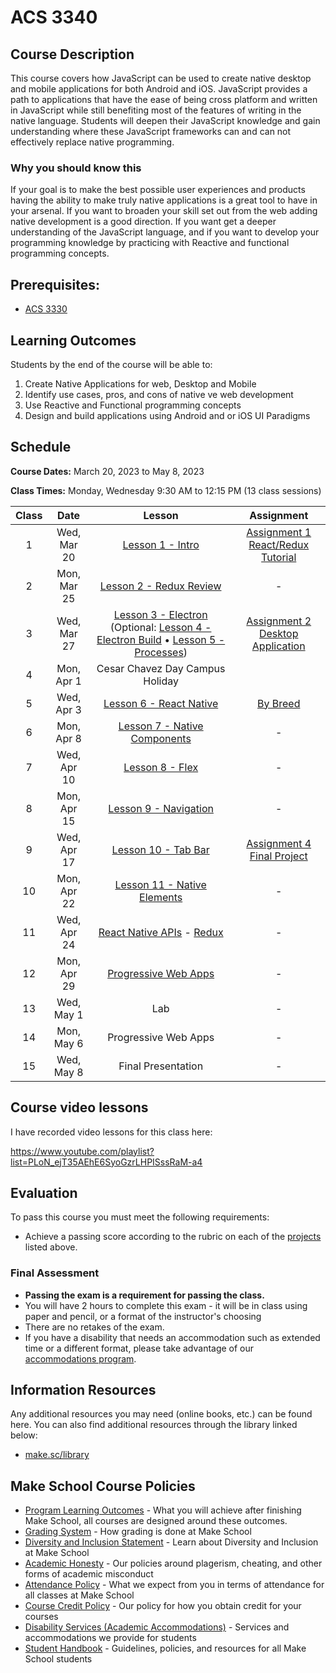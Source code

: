 # ACS 3340

## Course Description

This course covers how JavaScript can be used to create native desktop and mobile applications for both Android and iOS. JavaScript provides a path to applications that have the ease of being cross platform and written in JavaScript while still benefiting most of the features of writing in the native language. Students will deepen their JavaScript knowledge and gain understanding where these JavaScript frameworks can and can not effectively replace native programming.

### Why you should know this

If your goal is to make the best possible user experiences and products having the ability to make truly native applications is a great tool to have in your arsenal. If you want to broaden your skill set out from the web adding native development is a good direction. If you want get a deeper understanding of the JavaScript language, and if you want to develop your programming knowledge by practicing with Reactive and functional programming concepts. 

## Prerequisites:  

- [ACS 3330](https://github.com/Tech-at-DU/ACS-3330-Single-Page-Web-Applications)

<!-- ## Course Specifics

**Course Delivery**: online | 7 weeks | 14 sessions

**Course Credits**: 3 units | 37.5 Seat Hours | 75 Total Hours -->

## Learning Outcomes

Students by the end of the course will be able to:

1. Create Native Applications for web, Desktop and Mobile
1. Identify use cases, pros, and cons of native ve web development
1. Use Reactive and Functional programming concepts
1. Design and build applications using Android and or iOS UI Paradigms

## Schedule

**Course Dates:** March 20, 2023 to May 8, 2023

**Class Times:** Monday, Wednesday 9:30 AM to 12:15 PM (13 class sessions)

| Class |    Date     |   Lesson   |  Assignment |
|:-----:|:-----------:|:----------:|:-----------:|
|  1    | Wed, Mar 20 | [Lesson 1 - Intro] | [Assignment 1 React/Redux Tutorial] |
|  2    | Mon, Mar 25 | [Lesson 2 - Redux Review] | - |
|  3    | Wed, Mar 27 | [Lesson 3 - Electron] (Optional: [Lesson 4 - Electron Build] • [Lesson 5 - Processes]) | [Assignment 2 Desktop Application] |
|  4    | Mon, Apr  1 | Cesar Chavez Day Campus Holiday | |
|  5    | Wed, Apr  3 | [Lesson 6 - React Native] | [By Breed] |
|  6    | Mon, Apr  8 | [Lesson 7 - Native Components] | - |
|  7    | Wed, Apr 10 | [Lesson 8 - Flex] | - |
|  8    | Mon, Apr 15 | [Lesson 9 - Navigation] | - |
|  9    | Wed, Apr 17 | [Lesson 10 - Tab Bar] | [Assignment 4 Final Project] |
| 10    | Mon, Apr 22 | [Lesson 11 - Native Elements] | - |
| 11    | Wed, Apr 24 | [React Native APIs] - [Redux] | - |
| 12    | Mon, Apr 29 | [Progressive Web Apps] | - |
| 13    | Wed, May  1 | Lab | - |
| 14    | Mon, May  6 | Progressive Web Apps | - |
| 15    | Wed, May  8 | Final Presentation | - |

[Lesson 1 - Intro]: Lessons/Lesson-01.md
[Lesson 2 - Redux Review]: Lessons/Lesson-02.md
[Lesson 3 - Electron]: Lessons/Lesson-03.md
[Lesson 4 - Electron Build]: Lessons/Lesson-04.md
[Lesson 5 - Processes]: Lessons/Lesson-05.md
[Lesson 6 - React Native]: Lessons/Lesson-06.md
[Lesson 7 - Native Components]: Lessons/Lesson-07.md
[Lesson 8 - Flex]: Lessons/Lesson-08.md
[Lesson 9 - Navigation]: Lessons/Lesson-09.md
[Lesson 10 - Tab Bar]: Lessons/Lesson-10.md
[Lesson 11 - Native Elements]: Lessons/Lesson-11.md
[React Native APIs]: Lessons/Lesson-12.md
[Redux]: Lessons/Lesson-13.md

[Progressive Web Apps]: Lessons/pwa-part-1.md

[Assignment 1 React/Redux Tutorial]: Assignments/Assignment-1-react-redux.md
[Assignment 1]: Assignments/Assignment-1-react-redux.md
[Assignment 1]: Assignments/Assignment-1-react-redux.md
[Assignment 1]: Assignments/Assignment-1-react-redux.md

[Assignment 2 Desktop Application]: Assignments/Assignment-2-desktop-app.md
[By Breed]: Assignments/Assignment-4-mobile-app.md
[Assignment 4 Final Project]: Assignments/Assignment-final-project.md

## Course video lessons

I have recorded video lessons for this class here: 

https://www.youtube.com/playlist?list=PLoN_ejT35AEhE6SyoGzrLHPISssRaM-a4

## Evaluation

To pass this course you must meet the following requirements:

- Achieve a passing score according to the rubric on each of the [projects](#projects) listed above.

### Final Assessment

- **Passing the exam is a requirement for passing the class.**
- You will have 2 hours to complete this exam - it will be in class using paper and pencil, or a format of the instructor's choosing
- There are no retakes of the exam.
- If you have a disability that needs an accommodation such as extended time or a different format, please take advantage of our [accommodations program](make.sc/disability-policy).

##  Information Resources

Any additional resources you may need (online books, etc.) can be found here. You can also find additional resources through the library linked below:

- [make.sc/library](http://make.sc/library)

## Make School Course Policies

- [Program Learning Outcomes](https://make.sc/program-learning-outcomes) - What you will achieve after finishing Make School, all courses are designed around these outcomes.
- [Grading System](https://make.sc/grading-system) - How grading is done at Make School
- [Diversity and Inclusion Statement](https://make.sc/diversity-and-inclusion-statement) - Learn about Diversity and Inclusion at Make School
- [Academic Honesty](https://make.sc/academic-honesty-policy) - Our policies around plagerism, cheating, and other forms of academic misconduct 
- [Attendance Policy](https://make.sc/attendance-policy) - What we expect from you in terms of attendance for all classes at Make School
- [Course Credit Policy](https://make.sc/course-credit-policy) - Our policy for how you obtain credit for your courses
- [Disability Services (Academic Accommodations)](https://make.sc/disability-services) - Services and accommodations we provide for students
- [Student Handbook](https://make.sc/student-handbook) - Guidelines, policies, and resources for all Make School students
